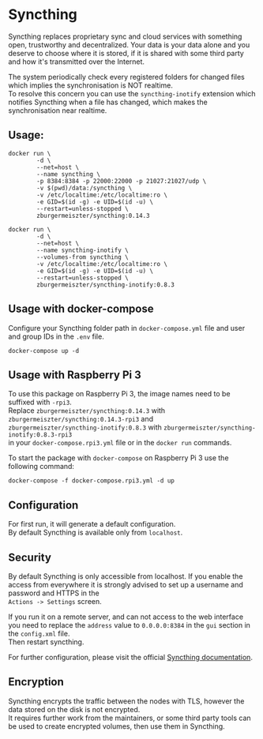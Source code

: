 # Syncthing

Syncthing replaces proprietary sync and cloud services with something open, trustworthy and decentralized. 
Your data is your data alone and you deserve to choose where it is stored, 
if it is shared with some third party and how it's transmitted over the Internet.

The system periodically check every registered folders for changed files which implies the synchronisation is NOT realtime.  
To resolve this concern you can use the `syncthing-inotify` extension which notifies Syncthing when a file has changed, 
which makes the synchronisation near realtime.

## Usage:

```
docker run \
        -d \
        --net=host \
        --name syncthing \
        -p 8384:8384 -p 22000:22000 -p 21027:21027/udp \
        -v $(pwd)/data:/syncthing \
        -v /etc/localtime:/etc/localtime:ro \
        -e GID=$(id -g) -e UID=$(id -u) \
        --restart=unless-stopped \
        zburgermeiszter/syncthing:0.14.3
        
docker run \
        -d \
        --net=host \
        --name syncthing-inotify \
        --volumes-from syncthing \
        -v /etc/localtime:/etc/localtime:ro \
        -e GID=$(id -g) -e UID=$(id -u) \
        --restart=unless-stopped \
        zburgermeiszter/syncthing-inotify:0.8.3
```

## Usage with docker-compose

Configure your Syncthing folder path in `docker-compose.yml` file and user and group IDs in the `.env` file.

```
docker-compose up -d
```

## Usage with Raspberry Pi 3

To use this package on Raspberry Pi 3, the image names need to be suffixed with `-rpi3`.  
Replace `zburgermeiszter/syncthing:0.14.3` with `zburgermeiszter/syncthing:0.14.3-rpi3` and  
`zburgermeiszter/syncthing-inotify:0.8.3` with `zburgermeiszter/syncthing-inotify:0.8.3-rpi3`  
in your `docker-compose.rpi3.yml` file or in the `docker run` commands.

To start the package with `docker-compose` on Raspberry Pi 3 use the following command:  
```
docker-compose -f docker-compose.rpi3.yml -d up
```

## Configuration

For first run, it will generate a default configuration.  
By default Syncthing is available only from `localhost`. 


## Security

By default Syncthing is only accessible from localhost.
If you enable the access from everywhere it is strongly advised to set up a username and password and HTTPS in the  
`Actions -> Settings` screen.

If you run it on a remote server, and can not access to the web interface  
you need to replace the `address` value to `0.0.0.0:8384` in the `gui` section in the `config.xml` file.  
Then restart syncthing.

For further configuration, please visit the official [Syncthing documentation](https://docs.syncthing.net/).

## Encryption

Syncthing encrypts the traffic between the nodes with TLS, however the data stored on the disk is not encrypted.  
It requires further work from the maintainers, or some third party tools can be used to create encrypted volumes,
then use them in Syncthing.